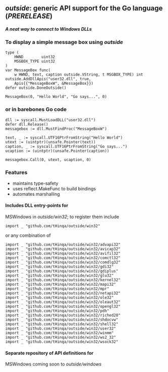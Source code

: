 ## *outside*: generic API support for the Go language (*PRERELEASE*)

#### *A neat way to connect to Windows DLLs*

### To display a simple message box using *outside*

	type (
		HWND        uint32
		MSGBOX_TYPE uint32
	)
	var MessageBox func(
		w HWND, text, caption outside.VString, t MSGBOX_TYPE) int
	outside.AddDllApis("user32.dll", true,
		Apis{{"MessageBoxW", &MessageBox}})
	defer outside.DoneOutside()

	MessageBox(0, "Hello World", "Go says...", 0)

### or in barebones Go code

	dll := syscall.MustLoadDLL("user32.dll")
	defer dll.Release()
	messagebox := dll.MustFindProc("MessageBoxW")

	text, _ := syscall.UTF16PtrFromString("Hello World")
	utext := (uintptr)(unsafe.Pointer(text))
	caption, _ := syscall.UTF16PtrFromString("Go says...")
	ucaption := (uintptr)(unsafe.Pointer(caption))

	messagebox.Call(0, utext, ucaption, 0)

### Features
* maintains type-safety
* uses reflect.MakeFunc to build bindings
* automates marshalling

#### Includes DLL entry-points for
MSWindows in *outside/win32*; to register them include

	import _ "github.com/tHinqa/outside/win32"
or any combination of

	import _ "github.com/tHinqa/outside/win32/advapi32"
	import _ "github.com/tHinqa/outside/win32/avicap32"
	import _ "github.com/tHinqa/outside/win32/avifil32"
	import _ "github.com/tHinqa/outside/win32/comctl32"
	import _ "github.com/tHinqa/outside/win32/comdlg32"
	import _ "github.com/tHinqa/outside/win32/gdi32"
	import _ "github.com/tHinqa/outside/win32/gdiplus"
	import _ "github.com/tHinqa/outside/win32/glu32"
	import _ "github.com/tHinqa/outside/win32/kernel32"
	import _ "github.com/tHinqa/outside/win32/mapi32"
	import _ "github.com/tHinqa/outside/win32/mpr"
	import _ "github.com/tHinqa/outside/win32/netapi32"
	import _ "github.com/tHinqa/outside/win32/ole32"
	import _ "github.com/tHinqa/outside/win32/oleaut32"
	import _ "github.com/tHinqa/outside/win32/opengl32"
	import _ "github.com/tHinqa/outside/win32/pdh"
	import _ "github.com/tHinqa/outside/win32/riched20"
	import _ "github.com/tHinqa/outside/win32/shdocvw"
	import _ "github.com/tHinqa/outside/win32/shell32"
	import _ "github.com/tHinqa/outside/win32/user32"
	import _ "github.com/tHinqa/outside/win32/winmm"
	import _ "github.com/tHinqa/outside/win32/ws2_32"
	import _ "github.com/tHinqa/outside/win32/wsock32"

#### Separate repository of API definitions for
MSWindows coming soon to *outside/windows*
